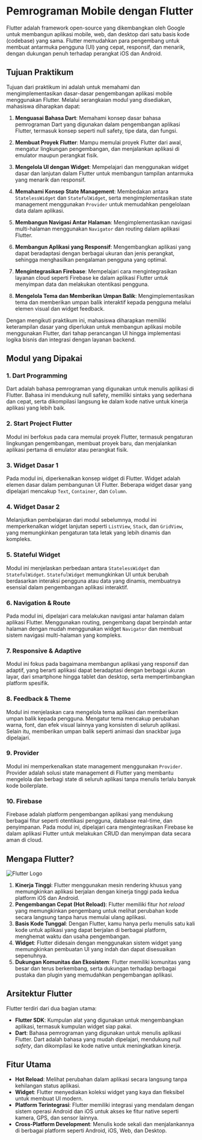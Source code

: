 # Pemrograman Mobile dengan Flutter

Flutter adalah framework open-source yang dikembangkan oleh Google untuk membangun aplikasi mobile, web, dan desktop dari satu basis kode (codebase) yang sama. Flutter memudahkan para pengembang untuk membuat antarmuka pengguna (UI) yang cepat, responsif, dan menarik, dengan dukungan penuh terhadap perangkat iOS dan Android.

## Tujuan Praktikum

Tujuan dari praktikum ini adalah untuk memahami dan mengimplementasikan dasar-dasar pengembangan aplikasi mobile menggunakan Flutter. Melalui serangkaian modul yang disediakan, mahasiswa diharapkan dapat:

1. **Menguasai Bahasa Dart**: Memahami konsep dasar bahasa pemrograman Dart yang digunakan dalam pengembangan aplikasi Flutter, termasuk konsep seperti null safety, tipe data, dan fungsi.

2. **Membuat Proyek Flutter**: Mampu memulai proyek Flutter dari awal, mengatur lingkungan pengembangan, dan menjalankan aplikasi di emulator maupun perangkat fisik.

3. **Mengelola UI dengan Widget**: Mempelajari dan menggunakan widget dasar dan lanjutan dalam Flutter untuk membangun tampilan antarmuka yang menarik dan responsif.

4. **Memahami Konsep State Management**: Membedakan antara `StatelessWidget` dan `StatefulWidget`, serta mengimplementasikan state management menggunakan `Provider` untuk memudahkan pengelolaan data dalam aplikasi.

5. **Membangun Navigasi Antar Halaman**: Mengimplementasikan navigasi multi-halaman menggunakan `Navigator` dan routing dalam aplikasi Flutter.

6. **Membangun Aplikasi yang Responsif**: Mengembangkan aplikasi yang dapat beradaptasi dengan berbagai ukuran dan jenis perangkat, sehingga menghasilkan pengalaman pengguna yang optimal.

7. **Mengintegrasikan Firebase**: Mempelajari cara mengintegrasikan layanan cloud seperti Firebase ke dalam aplikasi Flutter untuk menyimpan data dan melakukan otentikasi pengguna.

8. **Mengelola Tema dan Memberikan Umpan Balik**: Mengimplementasikan tema dan memberikan umpan balik interaktif kepada pengguna melalui elemen visual dan widget feedback.

Dengan mengikuti praktikum ini, mahasiswa diharapkan memiliki keterampilan dasar yang diperlukan untuk membangun aplikasi mobile menggunakan Flutter, dari tahap perancangan UI hingga implementasi logika bisnis dan integrasi dengan layanan backend.

## Modul yang Dipakai

### 1. Dart Programming
Dart adalah bahasa pemrograman yang digunakan untuk menulis aplikasi di Flutter. Bahasa ini mendukung null safety, memiliki sintaks yang sederhana dan cepat, serta dikompilasi langsung ke dalam kode native untuk kinerja aplikasi yang lebih baik.

### 2. Start Project Flutter
Modul ini berfokus pada cara memulai proyek Flutter, termasuk pengaturan lingkungan pengembangan, membuat proyek baru, dan menjalankan aplikasi pertama di emulator atau perangkat fisik.

### 3. Widget Dasar 1
Pada modul ini, diperkenalkan konsep widget di Flutter. Widget adalah elemen dasar dalam pembangunan UI Flutter. Beberapa widget dasar yang dipelajari mencakup `Text`, `Container`, dan `Column`.

### 4. Widget Dasar 2
Melanjutkan pembelajaran dari modul sebelumnya, modul ini memperkenalkan widget lanjutan seperti `ListView`, `Stack`, dan `GridView`, yang memungkinkan pengaturan tata letak yang lebih dinamis dan kompleks.

### 5. Stateful Widget
Modul ini menjelaskan perbedaan antara `StatelessWidget` dan `StatefulWidget`. `StatefulWidget` memungkinkan UI untuk berubah berdasarkan interaksi pengguna atau data yang dinamis, membuatnya esensial dalam pengembangan aplikasi interaktif.

### 6. Navigation & Route
Pada modul ini, dipelajari cara melakukan navigasi antar halaman dalam aplikasi Flutter. Menggunakan routing, pengembang dapat berpindah antar halaman dengan mudah menggunakan widget `Navigator` dan membuat sistem navigasi multi-halaman yang kompleks.

### 7. Responsive & Adaptive
Modul ini fokus pada bagaimana membangun aplikasi yang responsif dan adaptif, yang berarti aplikasi dapat beradaptasi dengan berbagai ukuran layar, dari smartphone hingga tablet dan desktop, serta mempertimbangkan platform spesifik.

### 8. Feedback & Theme
Modul ini menjelaskan cara mengelola tema aplikasi dan memberikan umpan balik kepada pengguna. Mengatur tema mencakup perubahan warna, font, dan efek visual lainnya yang konsisten di seluruh aplikasi. Selain itu, memberikan umpan balik seperti animasi dan snackbar juga dipelajari.

### 9. Provider
Modul ini memperkenalkan state management menggunakan `Provider`. Provider adalah solusi state management di Flutter yang membantu mengelola dan berbagi state di seluruh aplikasi tanpa menulis terlalu banyak kode boilerplate.

### 10. Firebase
Firebase adalah platform pengembangan aplikasi yang mendukung berbagai fitur seperti otentikasi pengguna, database real-time, dan penyimpanan. Pada modul ini, dipelajari cara mengintegrasikan Firebase ke dalam aplikasi Flutter untuk melakukan CRUD dan menyimpan data secara aman di cloud.

## Mengapa Flutter?

![Flutter Logo](https://upload.wikimedia.org/wikipedia/commons/1/17/Google-flutter-logo.png)

1. **Kinerja Tinggi**: Flutter menggunakan mesin rendering khusus yang memungkinkan aplikasi berjalan dengan kinerja tinggi pada kedua platform iOS dan Android.
2. **Pengembangan Cepat (Hot Reload)**: Flutter memiliki fitur *hot reload* yang memungkinkan pengembang untuk melihat perubahan kode secara langsung tanpa harus memulai ulang aplikasi.
3. **Basis Kode Tunggal**: Dengan Flutter, kamu hanya perlu menulis satu kali kode untuk aplikasi yang dapat berjalan di berbagai platform, menghemat waktu dan usaha pengembangan.
4. **Widget**: Flutter didesain dengan menggunakan sistem widget yang memungkinkan pembuatan UI yang indah dan dapat disesuaikan sepenuhnya.
5. **Dukungan Komunitas dan Ekosistem**: Flutter memiliki komunitas yang besar dan terus berkembang, serta dukungan terhadap berbagai pustaka dan plugin yang memudahkan pengembangan aplikasi.

## Arsitektur Flutter

Flutter terdiri dari dua bagian utama:
- **Flutter SDK**: Kumpulan alat yang digunakan untuk mengembangkan aplikasi, termasuk kumpulan widget siap pakai.
- **Dart**: Bahasa pemrograman yang digunakan untuk menulis aplikasi Flutter. Dart adalah bahasa yang mudah dipelajari, mendukung *null safety*, dan dikompilasi ke kode native untuk meningkatkan kinerja.

## Fitur Utama

- **Hot Reload**: Melihat perubahan dalam aplikasi secara langsung tanpa kehilangan status aplikasi.
- **Widget**: Flutter menyediakan koleksi widget yang kaya dan fleksibel untuk membuat UI modern.
- **Platform Terintegrasi**: Flutter memiliki integrasi yang mendalam dengan sistem operasi Android dan iOS untuk akses ke fitur native seperti kamera, GPS, dan sensor lainnya.
- **Cross-Platform Development**: Menulis kode sekali dan menjalankannya di berbagai platform seperti Android, iOS, Web, dan Desktop.
